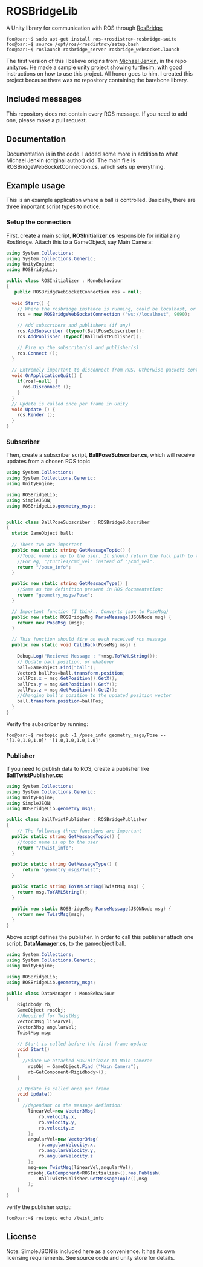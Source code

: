 # ROSBridgeLib
A Unity library for communication with ROS through [RosBridge](http://wiki.ros.org/rosbridge_suite)
```console
foo@bar:~$ sudo apt-get install ros-<rosdistro>-rosbridge-suite
foo@bar:~$ source /opt/ros/<rosdistro>/setup.bash
foo@bar:~$ roslaunch rosbridge_server rosbridge_websocket.launch
```
The first version of this I believe origins from [Michael Jenkin](https://github.com/michaeljenkin), in the repo [unityros](https://github.com/michaeljenkin/unityros). He made a sample unity project showing turtlesim, with good instructions on how to use this project. All honor goes to him. I created this project because there was no repository containing the barebone library.

## Included messages
This repository does not contain every ROS message. If you need to add one, please make a pull request.

## Documentation
Documentation is in the code. I added some more in addition to what Michael Jenkin (original
author) did. The main file is ROSBridgeWebSocketConnection.cs, which sets up everything.

## Example usage
This is an example application where a ball is controlled. Basically, there are three important script types to notice. 

### **Setup the connection**
First, create a main script, **ROSInitializer.cs** responsible for initializing RosBridge. Attach this to a GameObject, say Main Camera:

``` cs
using System.Collections;
using System.Collections.Generic;
using UnityEngine;
using ROSBridgeLib;

public class ROSInitializer : MonoBehaviour
{
   public ROSBridgeWebSocketConnection ros = null;
    
  void Start() {
    // Where the rosbridge instance is running, could be localhost, or some external IP
    ros = new ROSBridgeWebSocketConnection ("ws://localhost", 9090);

    // Add subscribers and publishers (if any)
    ros.AddSubscriber (typeof(BallPoseSubscriber));
    ros.AddPublisher (typeof(BallTwistPublisher));

    // Fire up the subscriber(s) and publisher(s)
    ros.Connect ();
  }
  
  // Extremely important to disconnect from ROS. Otherwise packets continue to flow
  void OnApplicationQuit() {
    if(ros!=null) {
      ros.Disconnect ();
    }
  }
  // Update is called once per frame in Unity
  void Update () {
    ros.Render ();
  }
}

```
### **Subscriber**
Then, create a subscriber script, **BallPoseSubscriber.cs**, which will receive updates from a chosen ROS topic
``` cs
using System.Collections;
using System.Collections.Generic;
using UnityEngine;

using ROSBridgeLib;
using SimpleJSON;
using ROSBridgeLib.geometry_msgs;


public class BallPoseSubscriber : ROSBridgeSubscriber
{
  static GameObject ball;
  
  // These two are important
  public new static string GetMessageTopic() {
    //Topic name is up to the user. It should return the full path to the topic. 
    //For eg, "/turtle1/cmd_vel" instead of "/cmd_vel".
    return "/pose_info";
  }

  public new static string GetMessageType() {
    //Same as the definition present in ROS documentation:
    return "geometry_msgs/Pose";
  }

  // Important function (I think.. Converts json to PoseMsg)
  public new static ROSBridgeMsg ParseMessage(JSONNode msg) {
    return new PoseMsg (msg);
  }

  // This function should fire on each received ros message
  public new static void CallBack(PoseMsg msg) {
    
    Debug.Log("Recieved Message : "+msg.ToYAMLString());
    // Update ball position, or whatever
    ball=GameObject.Find("ball");
    Vector3 ballPos=ball.transform.position;
    ballPos.x = msg.GetPosition().GetX();
    ballPos.y = msg.GetPosition().GetY();
    ballPos.z = msg.GetPosition().GetZ();
    //Changing ball's position to the updated position vector
    ball.transform.position=ballPos;
  }
}
```
Verify the subscriber by running:
```console
foo@bar:~$ rostopic pub -1 /pose_info geometry_msgs/Pose -- '[1.0,1.0,1.0]' '[1.0,1.0,1.0,1.0]' 
```
### **Publisher**
If you need to publish data to ROS, create a publisher like **BallTwistPublisher.cs**:
``` cs
using System.Collections;
using System.Collections.Generic;
using UnityEngine;
using SimpleJSON;
using ROSBridgeLib.geometry_msgs;

public class BallTwistPublisher : ROSBridgePublisher
{
    // The following three functions are important
  public static string GetMessageTopic() {
    //topic name is up to the user
    return "/twist_info";
  }

  public static string GetMessageType() {
      return "geometry_msgs/Twist";
  }

  public static string ToYAMLString(TwistMsg msg) {
    return msg.ToYAMLString();
  }

  public new static ROSBridgeMsg ParseMessage(JSONNode msg) {
    return new TwistMsg(msg);
  }    
}
```
Above script defines the publisher. In order to call this publisher attach one script,  **DataManager.cs**, to the gameobject ball.
```cs
using System.Collections;
using System.Collections.Generic;
using UnityEngine;

using ROSBridgeLib;
using ROSBridgeLib.geometry_msgs;

public class DataManager : MonoBehaviour
{
    Rigidbody rb;
    GameObject rosObj;
    //Required for TwistMsg
    Vector3Msg linearVel;
    Vector3Msg angularVel;
    TwistMsg msg;
    
    // Start is called before the first frame update
    void Start()
    {
      //Since we attached ROSInitiazer to Main Camera:
        rosObj = GameObject.Find ("Main Camera");
        rb=GetComponent<Rigidbody>();
    }

    // Update is called once per frame
    void Update()
    {
      //dependant on the message defintion:
        linearVel=new Vector3Msg(
            rb.velocity.x,
            rb.velocity.y,
            rb.velocity.z
        );
        angularVel=new Vector3Msg(
            rb.angularVelocity.x,
            rb.angularVelocity.y,
            rb.angularVelocity.z
        );
        msg=new TwistMsg(linearVel,angularVel);
        rosobj.GetComponent<ROSInitialize>().ros.Publish(
            BallTwistPublisher.GetMessageTopic(),msg
        );
    }
}
```
verify the publisher script:
```console
foo@bar:~$ rostopic echo /twist_info
```
## License
Note: SimpleJSON is included here as a convenience. It has its own licensing requirements. See source code and unity store for details.
